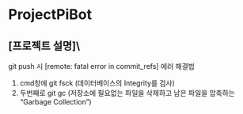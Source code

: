 # ProjectPiBot

[프로젝트 설명]\
-

git push 시 [remote: fatal error in commit_refs] 에러 해결법 

1. cmd창에 git fsck (데이터베이스의 Integrity를 검사)
2. 두번째로 git gc (저장소에 필요없는 파일을 삭제하고 남은 파일을 압축하는 “Garbage Collection”)
